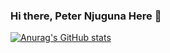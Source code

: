 ### Hi there, Peter Njuguna Here 👋

[![Anurag's GitHub stats](https://github-readme-stats.vercel.app/api?username=Peter-Peter254)](https://github.com/Peter-Peter254/github-readme-stats)
